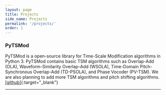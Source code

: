 ```yaml
---
layout: page
title: Projects
side_name: Projects
permalink: '/projects/'
order: 1
---
```


### PyTSMod

PyTSMod is a open-source library for Time-Scale Modification algorithms in Python 3. PyTSMod contains basic TSM algorithms such as Overlap-Add (OLA), Waveform-Similarity Overlap-Add (WSOLA), Time-Domain Pitch-Synchronous Overlap-Add (TD-PSOLA), and Phase Vocoder (PV-TSM). We are also planning to add more TSM algorithms and pitch shifting algorithms.
[[github]](https://github.com/KAIST-MACLab/PyTSMod){:target="_blank"}

---

